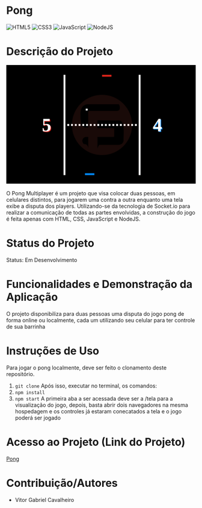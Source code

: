 # Pong

![HTML5](https://img.shields.io/badge/html5-%23E34F26.svg?style=for-the-badge&logo=html5&logoColor=white)
![CSS3](https://img.shields.io/badge/css3-%231572B6.svg?style=for-the-badge&logo=css3&logoColor=white)
![JavaScript](https://img.shields.io/badge/javascript-%23323330.svg?style=for-the-badge&logo=javascript&logoColor=%23F7DF1E)
![NodeJS](https://img.shields.io/badge/node.js-6DA55F?style=for-the-badge&logo=node.js&logoColor=white)

# Descrição do Projeto
![Partida de Pong](./partida-de-pong.png)

O Pong Multiplayer é um projeto que visa colocar duas pessoas, em celulares distintos, para jogarem uma contra a outra enquanto uma tela
exibe a disputa dos players. Utilizando-se da tecnologia de Socket.io para realizar a comunicação de todas as partes envolvidas, a construção
do jogo é feita apenas com HTML, CSS, JavaScript e NodeJS.

# Status do Projeto
Status: Em Desenvolvimento

# Funcionalidades e Demonstração da Aplicação
O projeto disponibiliza para duas pessoas uma disputa do jogo pong de forma online ou localmente, cada um utilizando seu celular para ter controle
de sua barrinha

# Instruções de Uso
Para jogar o pong localmente, deve ser feito o clonamento deste repositório.
1. `git clone`
Após isso, executar no terminal, os comandos:
2. `npm install`
3. `npm start`
A primeira aba a ser acessada deve ser a /tela para a visualização do jogo, depois, basta abrir dois navegadores na mesma hospedagem e os controles já estaram conecatados a tela e o jogo poderá ser jogado



# Acesso ao Projeto (Link do Projeto)
[Pong](https://pong.fabsoftware.itp.ifsp.edu.br/)

# Contribuição/Autores
- Vitor Gabriel Cavalheiro
